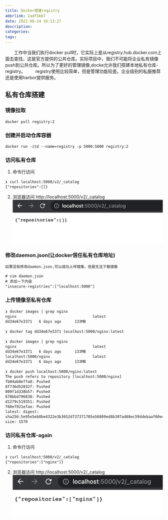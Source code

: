 ```yaml
---
title: Docker搭建registry
abbrlink: 2adf5bb7
date: 2021-08-24 16:13:27
description:
categories:
tags:
---
```

　　工作中当我们执行docker pull时，它实际上是从registry.hub.docker.com上面去查找，这是官方提供的公共仓库。实际项目中，我们不可能将企业私有镜像push到公共仓库。所以为了更好的管理镜像,docke允许我们搭建本地私有仓库-registry。
　　registry使用比较简单，但是管理功能较差。企业级别的私服推荐还是使用harbor提供服务。

<!-- more -->

## 私有仓库搭建
### 镜像拉取
```
docker pull registry:2
```

### 创建并启动仓库容器
```
docker run -itd --name=registry -p 5000:5000 registry:2
```

### 访问私有仓库
1. 命令行访问
```
❯ curl localhost:5000/v2/_catalog
{"repositories":[]}
```
2. 浏览器访问 http://localhost:5000/v2/_catalog
![registry-1](https://raw.githubusercontent.com/zhousicong/imagehost/main/img/202108241628420.png)

### 修改daemon.json(让docker信任私有仓库地址)
`如果没有修改daemon.json,可以成功上传镜像，但是无法下载镜像`
```
# vim daemon.json
# 添加一下内容
"insecure-registries":["localhost:5000"]
```

### 上传镜像至私有仓库
```
❯ docker images | grep nginx
nginx                                  latest                                                  dd34e67e3371   6 days ago      133MB

❯ docker tag dd34e67e3371 localhost:5000/nginx:latest

❯ docker images | grep nginx
nginx                                  latest                                                  dd34e67e3371   6 days ago      133MB
localhost:5000/nginx                   latest                                                  dd34e67e3371   6 days ago      133MB

❯ docker push localhost:5000/nginx:latest
The push refers to repository [localhost:5000/nginx]
fb04ab8effa8: Pushed
8f736d52032f: Pushed
009f1d338b57: Pushed
678bbd796838: Pushed
d1279c519351: Pushed
f68ef921efae: Pushed
latest: digest: sha256:5e95e5eb8be4322e3b3652d737371705e56809ed8b307ad68ec59ddebaaf60e4 size: 1570
```

### 访问私有仓库-again
1. 命令行访问
```
❯ curl localhost:5000/v2/_catalog
{"repositories":["nginx"]}
```
2. 浏览器访问 http://localhost:5000/v2/_catalog
![registry-2](https://raw.githubusercontent.com/zhousicong/imagehost/main/img/202108241635105.png)